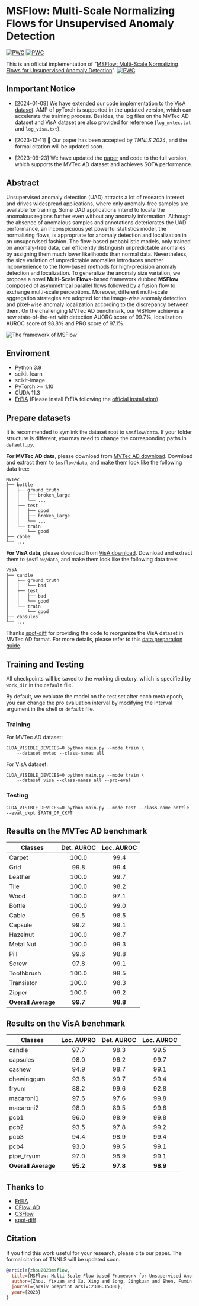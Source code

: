 # MSFlow: Multi-Scale Normalizing Flows for Unsupervised Anomaly Detection

[![PWC](https://img.shields.io/endpoint.svg?url=https://paperswithcode.com/badge/msflow-multi-scale-flow-based-framework-for/anomaly-detection-on-visa)](https://paperswithcode.com/sota/anomaly-detection-on-visa?p=msflow-multi-scale-flow-based-framework-for)
[![PWC](https://img.shields.io/endpoint.svg?url=https://paperswithcode.com/badge/msflow-multi-scale-flow-based-framework-for/anomaly-detection-on-mvtec-ad)](https://paperswithcode.com/sota/anomaly-detection-on-mvtec-ad?p=msflow-multi-scale-flow-based-framework-for)

This is an official implementation of "[MSFlow: Multi-Scale Normalizing Flows for Unsupervised Anomaly Detection](https://arxiv.org/pdf/2308.15300v1.pdf)".
[![PWC](https://img.shields.io/endpoint.svg?url=https://paperswithcode.com/badge/msflow-multi-scale-flow-based-framework-for/anomaly-detection-on-mvtec-ad)](https://paperswithcode.com/sota/anomaly-detection-on-mvtec-ad?p=msflow-multi-scale-flow-based-framework-for)

## Inmportant Notice

- [2024-01-09] We have extended our code implementation to the [VisA dataset](https://amazon-visual-anomaly.s3.us-west-2.amazonaws.com/VisA_20220922.tar). AMP of pyTorch is supported in the updated version, which can accelerate the training process. Besides, the log files on the MVTec AD dataset and VisA dataset are also provided for reference (```log_mvtec.txt``` and ```log_visa.txt```).

- [2023-12-11] 🎉 Our paper has been accepted by *TNNLS 2024*, and the formal citation will be updated soon.

- [2023-09-23] We have updated the [paper](https://arxiv.org/pdf/2308.15300v1.pdf) and code to the full version, which supports the MVTec AD dataset and achieves SOTA performance. 

## Abstract

Unsupervised anomaly detection (UAD) attracts a lot of research interest and drives widespread applications, where only anomaly-free samples are available for training. Some UAD applications intend to locate the anomalous regions further even without any anomaly information. Although the absence of anomalous samples and annotations deteriorates the UAD performance, an inconspicuous yet powerful statistics model, the normalizing flows, is appropriate for anomaly detection and localization in an unsupervised fashion. The flow-based probabilistic models, only trained on anomaly-free data, can efficiently distinguish unpredictable anomalies by assigning them much lower likelihoods than normal data. Nevertheless, the size variation of unpredictable anomalies introduces another inconvenience to the flow-based methods for high-precision anomaly detection and localization. To generalize the anomaly size variation, we propose a novel **M**ulti-**S**cale **Flow**s-based framework dubbed **MSFlow** composed of asymmetrical parallel flows followed by a fusion flow to exchange multi-scale perceptions. Moreover, different multi-scale aggregation strategies are adopted for the image-wise anomaly detection and pixel-wise anomaly localization according to the discrepancy between them. On the challenging MVTec AD benchmark, our MSFlow achieves a new state-of-the-art with detection AUORC score of 99.7%, localization AUROC score of 98.8% and PRO score of 97.1%.

![The framework of MSFlow](./imgs/framework.png)

## Enviroment

- Python 3.9
- scikit-learn
- scikit-image
- PyTorch >= 1.10
- CUDA 11.3
- [FrEIA](https://github.com/VLL-HD/FrEIA) (Please install FrEIA following the [official installation](https://github.com/VLL-HD/FrEIA#table-of-contents))

## Prepare datasets

It is recommended to symlink the dataset root to `$msflow/data`.
If your folder structure is different, you may need to change the corresponding paths in `default.py`.

**For MVTec AD data**, please download from [MVTec AD download](https://www.mvtec.com/company/research/datasets/mvtec-ad). Download and extract them to `$msflow/data`, and make them look like the following data tree:

```shell
MVTec
├── bottle
│   ├── ground_truth
│   │   ├── broken_large
│   │   └── ...
│   ├── test
│   │   ├── good
│   │   ├── broken_large
│   │   └── ...
│   └── train
│       └── good
├── cable
└── ...
```

**For VisA data**, please download from [VisA download](https://amazon-visual-anomaly.s3.us-west-2.amazonaws.com/VisA_20220922.tar). Download and extract them to `$msflow/data`, and make them look like the following data tree:

```shell
VisA
├── candle
│   ├── ground_truth
│   │   └── bad
│   ├── test
│   │   ├── bad
│   │   └── good
│   └── train
│       └── good
├── capsules
└── ...
```

Thanks [spot-diff](https://github.com/amazon-science/spot-diff/tree/main) for providing the code to reorganize the VisA dataset in MVTec AD format. For more details, please refer to this [data preparation guide](https://github.com/amazon-science/spot-diff/tree/main#data-preparation).

## Training and Testing

All checkpoints will be saved to the working directory, which is specified by `work_dir` in the `default` file.

By default, we evaluate the model on the test set after each meta epoch, you can change the pro evaluation interval by modifying the interval argument in the shell or `default` file.

### Training

For MVTec AD dataset:
```shell
CUDA_VISIBLE_DEVICES=0 python main.py --mode train \
    --dataset mvtec --class-names all
```

For VisA dataset:
```shell
CUDA_VISIBLE_DEVICES=0 python main.py --mode train \
    --dataset visa --class-names all --pro-eval
```

### Testing

```shell
CUDA_VISIBLE_DEVICES=0 python main.py --mode test --class-name bottle --eval_ckpt $PATH_OF_CKPT 
```


## Results on the MVTec AD benchmark

| Classes             | Det. AUROC | Loc. AUROC |
| ------------------- | :--------: | :--------: |
| Carpet              |   100.0    |    99.4    |
| Grid                |    99.8    |    99.4    |
| Leather             |   100.0    |    99.7    |
| Tile                |   100.0    |    98.2    |
| Wood                |   100.0    |    97.1    |
| Bottle              |   100.0    |    99.0    |
| Cable               |    99.5    |    98.5    |
| Capsule             |    99.2    |    99.1    |
| Hazelnut            |   100.0    |    98.7    |
| Metal Nut           |   100.0    |    99.3    |
| Pill                |    99.6    |    98.8    |
| Screw               |    97.8    |    99.1    |
| Toothbrush          |   100.0    |    98.5    |
| Transistor          |   100.0    |    98.3    |
| Zipper              |   100.0    |    99.2    |
| **Overall Average** |  **99.7**  |  **98.8**  |

## Results on the VisA benchmark

| Classes             | Loc. AUPRO | Det. AUROC | Loc. AUROC |
| ------------------- | :--------: | :--------: | :--------: |
| candle              |    97.7    |    98.3    |    99.5    |
| capsules            |    98.0    |    96.2    |    99.7    |
| cashew              |    94.9    |    98.7    |    99.1    |
| chewinggum          |    93.6    |    99.7    |    99.4    |
| fryum               |    88.2    |    99.6    |    92.8    |
| macaroni1           |    97.6    |    97.6    |    99.8    |
| macaroni2           |    98.0    |    89.5    |    99.6    |
| pcb1                |    96.0    |    98.9    |    99.8    |
| pcb2                |    93.5    |    97.8    |    99.2    |
| pcb3                |    94.4    |    98.9    |    99.4    |
| pcb4                |    93.0    |    99.5    |    99.1    |
| pipe_fryum          |    97.0    |    98.9    |    99.1    |
| **Overall Average** |  **95.2**  |  **97.8**  |  **98.9**  |

## Thanks to

- [FrEIA](https://github.com/VLL-HD/FrEIA)
- [CFlow-AD](https://github.com/gudovskiy/cflow-ad)
- [CSFlow](https://github.com/marco-rudolph/cs-flow)
- [spot-diff](https://github.com/amazon-science/spot-diff/tree/main)

## Citation

If you find this work useful for your research, please cite our paper. The formal citation of TNNLS will be updated soon.

```bibtex
@article{zhou2023msflow,
  title={MSFlow: Multi-Scale Flow-based Framework for Unsupervised Anomaly Detection},
  author={Zhou, Yixuan and Xu, Xing and Song, Jingkuan and Shen, Fumin and Shen, Heng Tao},
  journal={arXiv preprint arXiv:2308.15300},
  year={2023}
}
```